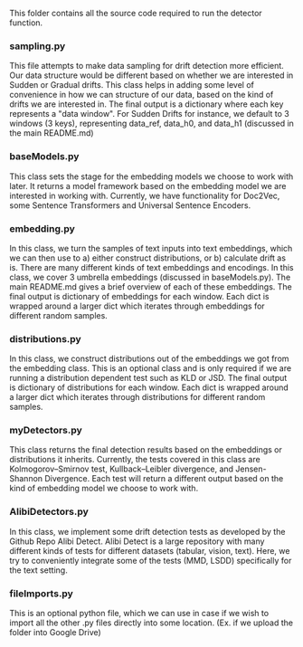 This folder contains all the source code required to run the detector function. 

### sampling.py
This file attempts to make data sampling for drift detection more efficient. Our data structure would be different based on whether we are interested in Sudden or Gradual drifts. This class helps in adding some level of convenience in how we can structure of our data, based on the kind of drifts we are interested in. The final output is a dictionary where each key represents a "data window". For Sudden Drifts for instance, we default to 3 windows (3 keys), representing data_ref, data_h0, and data_h1 (discussed in the main README.md)

### baseModels.py
This class sets the stage for the embedding models we choose to work with later. It returns a model framework based on the embedding model we are interested in working with. Currently, we have functionality for Doc2Vec, some Sentence Transformers and Universal Sentence Encoders. 

### embedding.py
In this class, we turn the samples of text inputs into text embeddings, which we can then use
to a) either construct distributions, or b) calculate drift as is. There are many different kinds 
of text embeddings and encodings. In this class, we cover 3 umbrella embeddings (discussed in baseModels.py). The main README.md gives a brief overview of each of these embeddings. The final output is dictionary of embeddings for each window. Each dict is wrapped around a larger dict which iterates through embeddings for different random samples. 

### distributions.py
In this class, we construct distributions out of the embeddings we got from the embedding class. 
This is an optional class and is only required if we are running a distribution dependent test such 
as KLD or JSD. The final output is dictionary of distributions for each window. Each dict is wrapped around a larger dict which iterates through distributions for different random samples. 

### myDetectors.py
This class returns the final detection results based on the embeddings or distributions it
inherits. Currently, the tests covered in this class are Kolmogorov–Smirnov test, 
Kullback–Leibler divergence, and Jensen-Shannon Divergence. Each test will return a different 
output based on the kind of embedding model we choose to work with. 

### AlibiDetectors.py
In this class, we implement some drift detection tests as developed by the Github Repo Alibi Detect.
Alibi Detect is a large repository with many different kinds of tests for different datasets (tabular,
vision, text). Here, we try to conveniently integrate some of the tests (MMD, LSDD) specifically 
for the text setting. 

### fileImports.py
This is an optional python file, which we can use in case if we wish to import all the other .py files directly into some location. (Ex. if we upload the folder into Google Drive)